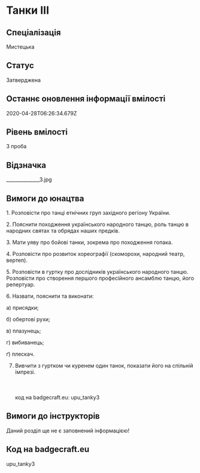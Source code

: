 # Танки ІІІ

## Спеціалізація

Мистецька

## Статус

Затверджена

## Останнє оновлення інформації вмілості

2020-04-28T06:26:34.679Z

## Рівень вмілості

3 проба

## Відзначка

______________3.jpg

## Вимоги до юнацтва

<p>1. Розповісти про танці етнічних груп західного регіону України.</p>

<p>2. Пояснити походження українського народного танцю, роль танцю
в народних святах та обрядах наших предків.</p>

<p>3. Мати уяву про бойові танки, зокрема про походження гопака.</p>

<p>4. Розповісти про розвиток хореографії (скоморохи, народний
театр, вертеп).</p>

<p>5. Розповісти в гуртку про дослідників українського народного
танцю. Розповісти про створення першого професійного ансамблю танцю, його
репертуар.</p>

<p>6. Назвати, пояснити та виконати:</p>

<p>а) присядки;</p>

<p>б) обертові рухи;</p>

<p>в) плазунець;</p>

<p>г) вибиванець;</p>

<p>ґ) плескач.</p>

7. Вивчити з гуртком чи куренем один танок, показати його на спільній
імпрезі.<br><br><br><br>код на badgecraft.eu: upu_tanky3<br>

## Вимоги до інструкторів

Даний розділ ще не є заповнений інформацією!

## Код на badgecraft.eu

upu_tanky3